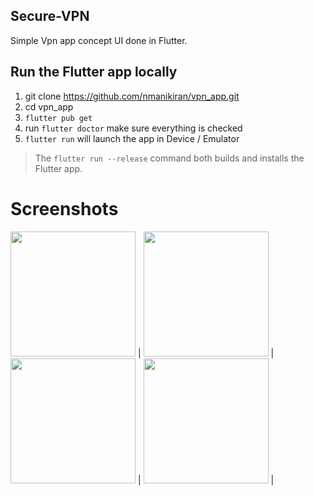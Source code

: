## Secure-VPN
Simple Vpn app concept UI done in Flutter.


## Run the Flutter app locally
1. git clone https://github.com/nmanikiran/vpn_app.git
1. cd vpn_app
1. `flutter pub get`
1. run `flutter doctor` make sure everything is checked
1. `flutter run` will launch the app in Device / Emulator

> The `flutter run --release` command both builds and installs the Flutter app.

# Screenshots
<img src="https://www.mediafire.com/convkey/569f/ftoe7d2w4qios0qzg.jpg" width="200px"> |
<img src="https://www.mediafire.com/convkey/152d/q1386varc6dap8nzg.jpg" width="200px"> |
<img src="https://www.mediafire.com/convkey/e983/7ujy9ku94g3ak3yzg.jpg" width="200px"> |
<img src="https://www.mediafire.com/convkey/e25b/t5s42fgp9h4vailzg.jpg" width="200px"> |

